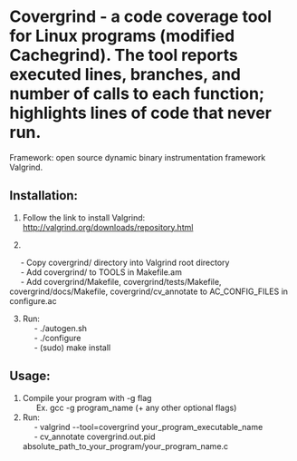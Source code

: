 # Covergrind - a code coverage tool for Linux programs (modified Cachegrind). The tool reports executed lines, branches, and number of calls to each function; highlights lines of code that never run. </br>
Framework: open source dynamic binary instrumentation framework Valgrind.

## Installation:

1. Follow the link to install Valgrind: http://valgrind.org/downloads/repository.html

2.
&nbsp;&nbsp;&nbsp;&nbsp;&nbsp;- Copy covergrind/ directory into Valgrind root directory</br>
&nbsp;&nbsp;&nbsp;&nbsp;&nbsp;- Add covergrind/ to TOOLS in Makefile.am</br>
&nbsp;&nbsp;&nbsp;&nbsp;&nbsp;- Add covergrind/Makefile, covergrind/tests/Makefile, covergrind/docs/Makefile, covergrind/cv_annotate to AC_CONFIG_FILES in configure.ac</br>

3. Run:  
&nbsp;&nbsp;&nbsp;&nbsp;&nbsp;- ./autogen.sh</br>
&nbsp;&nbsp;&nbsp;&nbsp;&nbsp;- ./configure</br>
&nbsp;&nbsp;&nbsp;&nbsp;&nbsp;- (sudo) make install</br>


## Usage:

1. Compile your program with -g flag</br>
&nbsp;&nbsp;&nbsp;&nbsp;&nbsp;&nbsp;Ex. gcc -g program_name (+ any other optional flags)
2. Run:</br>
&nbsp;&nbsp;&nbsp;&nbsp;&nbsp;- valgrind --tool=covergrind your_program_executable_name</br>
&nbsp;&nbsp;&nbsp;&nbsp;&nbsp;- cv_annotate covergrind.out.pid absolute_path_to_your_program/your_program_name.c</br>
